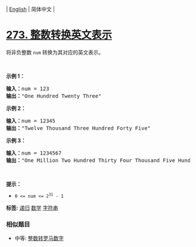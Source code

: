 | [English](README_EN.md) | 简体中文 |

# [273. 整数转换英文表示](https://leetcode-cn.com/problems/integer-to-english-words)
<p>将非负整数 <code>num</code> 转换为其对应的英文表示。</p>

<p>&nbsp;</p>

<p><strong>示例 1：</strong></p>

<pre>
<strong>输入：</strong>num = 123
<strong>输出：</strong>"One Hundred Twenty Three"
</pre>

<p><strong>示例 2：</strong></p>

<pre>
<strong>输入：</strong>num = 12345
<strong>输出：</strong>"Twelve Thousand Three Hundred Forty Five"
</pre>

<p><strong>示例 3：</strong></p>

<pre>
<strong>输入：</strong>num = 1234567
<strong>输出：</strong>"One Million Two Hundred Thirty Four Thousand Five Hundred Sixty Seven"
</pre>

<p>&nbsp;</p>

<p><strong>提示：</strong></p>

<ul>
	<li><code>0 &lt;= num &lt;= 2<sup>31</sup> - 1</code></li>
</ul>

**标签:**  [递归](https://leetcode-cn.com/tag/recursion) [数学](https://leetcode-cn.com/tag/math) [字符串](https://leetcode-cn.com/tag/string) 
 ### 相似题目
- 中等:	[整数转罗马数字](https://leetcode-cn.com/problems/integer-to-roman) 
